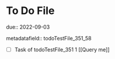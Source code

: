 # To Do File

due:: 2022-09-03

metadatafield:: todoTestFile_351_58

- [ ] Task of todoTestFile_351 1 [[Query me]]
